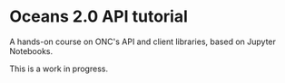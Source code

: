# Oceans 2.0 API tutorial

A hands-on course on ONC's API and client libraries, based on Jupyter Notebooks.

This is a work in progress.
